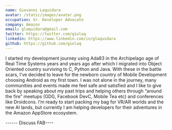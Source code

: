 ```yaml
---
name: Giovanni Laquidara
avatar: /static/images/avatar.png
occupation: Sr. Developer Advocate
company: Amazon
email: glaquidara@gmail.com
twitter: https://twitter.com/giolaq
linkedin: https://www.linkedin.com/in/glaquidara
github: https://github.com/giolaq
---
```


I started my development journey using Ada83 in the Archipelago age of Real Time Systems years and years ago after which I migrated into Object Oriented country surviving to C, Python and Java. With these in the battle scars, I’ve decided to leave for the newborn country of Mobile Development choosing Android as my first town. I was not alone in the journey, many communities and events made me feel safe and satisfied and I like to give back by speaking about my past trips and helping others through “around the fire” meetups (GDG, Facebook DevC, Mobile Tea etc) and conferences like Droidcons. I’m ready to start packing my bag for VR/AR worlds and the new AI lands, but currently I am helping developers for their adventures in the Amazon AppStore ecosystem.

------ Discuss FAB----
